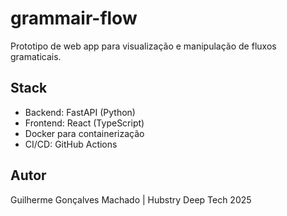# grammair-flow

Prototipo de web app para visualização e manipulação de fluxos gramaticais.

## Stack
- Backend: FastAPI (Python)
- Frontend: React (TypeScript)
- Docker para containerização
- CI/CD: GitHub Actions

## Autor
Guilherme Gonçalves Machado | Hubstry Deep Tech 2025
